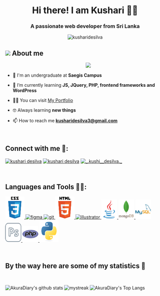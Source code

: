 <h1 align="center">Hi there! I am Kushari 👋💜</h1>
<h3 align="center">A passionate web developer from Sri Lanka</h3>

<p align="center"> <img src="https://komarev.com/ghpvc/?username=kusharidesilva&label=Profile%20views&color=0e75b6&style=flat" alt="kusharidesilva" /> </p>


## <picture><img src = "https://github.com/7oSkaaa/7oSkaaa/blob/main/Images/about_me.gif?raw=true" width = 50px></picture> About me

<picture> <img align="right" src="https://github.com/7oSkaaa/7oSkaaa/blob/main/Images/Right_Side.gif?raw=true" width = 250px></picture>

<br>

- 🏢 I'm an undergraduate at **Saegis Campus**

- 🌱 I’m currently learning **JS, JQuery, PHP, frontend frameworks and WordPress**

- 👨‍💻 You can visit [My Portfolio](https://kusharidesilva.github.io/My-new-portfolio/)

- 🤓 Always learning **new things**

- 📫 How to reach me **kusharidesilva3@gmail.com**

<br>

## Connect with me 🤝:
<p align="left">
<a href="https://linkedin.com/in/kushari desilva" target="blank"><img align="center" src="https://raw.githubusercontent.com/rahuldkjain/github-profile-readme-generator/master/src/images/icons/Social/linked-in-alt.svg" alt="kushari desilva" height="30" width="40" /></a>
<a href="https://fb.com/kushari desilva" target="blank"><img align="center" src="https://raw.githubusercontent.com/rahuldkjain/github-profile-readme-generator/master/src/images/icons/Social/facebook.svg" alt="kushari desilva" height="30" width="40" /></a>
<a href="https://instagram.com/_.kushi__desilva._" target="blank"><img align="center" src="https://raw.githubusercontent.com/rahuldkjain/github-profile-readme-generator/master/src/images/icons/Social/instagram.svg" alt="_.kushi__desilva._" height="30" width="40" /></a>
</p>


<br>

## Languages and Tools 🧑‍💻:

<p align="left"> <a href="https://www.w3schools.com/css/" target="_blank" rel="noreferrer"> <img src="https://raw.githubusercontent.com/devicons/devicon/master/icons/css3/css3-original-wordmark.svg" alt="css3" width="60" height="70"/> </a> <a href="https://www.figma.com/" target="_blank" rel="noreferrer"> <img src="https://www.vectorlogo.zone/logos/figma/figma-icon.svg" alt="figma" width="50" height="60"/> </a> <a href="https://git-scm.com/" target="_blank" rel="noreferrer"> <img src="https://www.vectorlogo.zone/logos/git-scm/git-scm-icon.svg" alt="git" width="50" height="70"/> </a> <a href="https://www.w3.org/html/" target="_blank" rel="noreferrer"> <img src="https://raw.githubusercontent.com/devicons/devicon/master/icons/html5/html5-original-wordmark.svg" alt="html5" width="60" height="70"/> </a> <a href="https://www.adobe.com/in/products/illustrator.html" target="_blank" rel="noreferrer"> <img src="https://www.vectorlogo.zone/logos/adobe_illustrator/adobe_illustrator-icon.svg" alt="illustrator" width="50" height="60"/> </a> <a href="https://www.java.com" target="_blank" rel="noreferrer"> <img src="https://raw.githubusercontent.com/devicons/devicon/master/icons/java/java-original.svg" alt="java" width="50" height="60"/> </a> <a href="https://www.mongodb.com/" target="_blank" rel="noreferrer"> <img src="https://raw.githubusercontent.com/devicons/devicon/master/icons/mongodb/mongodb-original-wordmark.svg" alt="mongodb" width="50" height="60"/> </a> <a href="https://www.mysql.com/" target="_blank" rel="noreferrer"> <img src="https://raw.githubusercontent.com/devicons/devicon/master/icons/mysql/mysql-original-wordmark.svg" alt="mysql" width="50" height="60"/> </a> <a href="https://www.photoshop.com/en" target="_blank" rel="noreferrer"> <img src="https://raw.githubusercontent.com/devicons/devicon/master/icons/photoshop/photoshop-line.svg" alt="photoshop" width="50" height="60"/> </a> <a href="https://www.php.net" target="_blank" rel="noreferrer"> <img src="https://raw.githubusercontent.com/devicons/devicon/master/icons/php/php-original.svg" alt="php" width="50" height="50"/> </a> <a href="https://www.python.org" target="_blank" rel="noreferrer"> <img src="https://raw.githubusercontent.com/devicons/devicon/master/icons/python/python-original.svg" alt="python" width="60" height="70"/> </a> </p>

<br>


## By the way here are some of my statistics 🚀

<br>

![AkuraDiary's github stats](https://github-readme-stats.vercel.app/api?username=kusharidesilva&show_icons=true&theme=tokyonight)
<img src="https://github-readme-streak-stats.herokuapp.com/?user=kusharidesilva&theme=tokyonight" alt="mystreak"/>
![AkuraDiary's Top Langs](https://github-readme-stats.vercel.app/api/top-langs/?username=kusharidesilva&theme=tokyonight&layout=compact)

<br><br>


